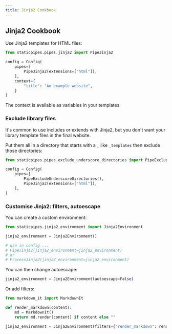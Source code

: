 ```yaml
---
title: Jinja2 Cookbook
---
```


## Jinja2 Cookbook

Use Jinja2 templates for HTML files:

```python
from staticpipes.pipes.jinja2 import PipeJinja2

config = Config(
    pipes=[
        PipeJinja2(extensions=["html"]),
    ],
    context={
        "title": "An example website",
    }
)
```

The context is available as variables in your templates.

### Exclude library files

It's common to use includes or extends with Jinja2, but you don't want your library template files in the final website.

Put them all in a directory that starts with a `_` like `_templates` then exclude those directories:

```python
from staticpipes.pipes.exclude_underscore_directories import PipeExcludeUnderscoreDirectories

config = Config(
    pipes=[
        PipeExcludeUnderscoreDirectories(),
        PipeJinja2(extensions=["html"]),
    ],
)
```

### Customise Jinja2: filters, autoescape

You can create a custom environment:

```python
from staticpipes.jinja2_environment import Jinja2Environment

jinja2_environment = Jinja2Environment()

# use in config ...
# PipeJinja2(jinja2_environment=jinja2_environment)
# or
# ProcessJinja2(jinja2_environment=jinja2_environment)
```

You can then change autoescape:

```python
jinja2_environment = Jinja2Environment(autoescape=False)
```

Or add filters:

```python
from markdown_it import MarkdownIt

def render_markdown(content):
    md = MarkdownIt()
    return md.render(content) if content else ""

jinja2_environment = Jinja2Environment(filters={"render_markdown": render_markdown})
```

